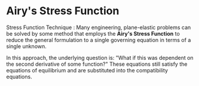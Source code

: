 # Airy's Stress Function

Stress Function Technique
: Many engineering, plane-elastic problems can be solved by some method that employs the **Airy's Stress Function** to reduce the general formulation to a single governing equation in terms of a single unknown.

In this approach, the underlying question is: "What if this was dependent on the second derivative of some function?"
These equations still satisfy the equations of equilibrium and are substituted into the compatibility equations.